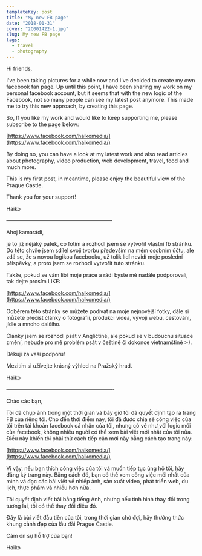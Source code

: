 ```yaml
---
templateKey: post
title: "My new FB page"
date: "2018-01-31"
cover: "2C001422-1.jpg"
slug: My new FB page
tags:
  - travel
  - photography
---
```


Hi friends,

I've been taking pictures for a while now and I've decided to create my own facebook fan page. Up until this point, I have been sharing my work on my personal facebook account, but it seems that with the new logic of the Facebook, not so many people can see my latest post anymore. This made me to try this new approach, by creating this page.

So, If you like my work and would like to keep supporting me, please subscribe to the page below:

[https://www.facebook.com/haikomedia/](https://www.facebook.com/haikomedia/)

By doing so, you can have a look at my latest work and also read articles about photography, video production, web development, travel, food and much more.

This is my first post, in meantime, please enjoy the beautiful view of the Prague Castle.

Thank you for your support!

Haiko

————————————————————

Ahoj kamarádi,

je to již nějáký pátek, co fotím a rozhodl jsem se vytvořit vlastní fb stránku. Do této chvíle jsem sdílel svoji tvorbu především na mém osobním účtu, ale zdá se, že s novou logikou facebooku, už tolik lidí nevidí moje poslední příspěvky, a proto jsem se rozhodl vytvořit tuto stránku.

Takže, pokud se vám líbí moje práce a rádi byste mě nadále podporovali, tak dejte prosím LIKE:

[https://www.facebook.com/haikomedia/](https://www.facebook.com/haikomedia/)

Odběrem této stránky se můžete podívat na moje nejnovější fotky, dále si můžete přečíst články o fotografii, produkci videa, vývoji webu, cestování, jídle a mnoho dalšího.

Články jsem se rozhodl psát v Angličtině, ale pokud se v budoucnu situace změní, nebude pro mě problém psát v češtině či dokonce vietnamštině :-).

Děkuji za vaší podporu!

Mezitím si užívejte krásný výhled na Pražský hrad.

Haiko

————————————————————-

Chào các bạn,

Tôi đã chụp ảnh trong một thời gian và bây giờ tôi đã quyết định tạo ra trang FB của riêng tôi. Cho đến thời điểm này, tôi đã được chia sẻ công việc của tôi trên tài khoản facebook cá nhân của tôi, nhưng có vẻ như với logic mới của facebook, không nhiều người có thể xem bài viết mới nhất của tôi nữa. Điều này khiến tôi phải thử cách tiếp cận mới này bằng cách tạo trang này:

[https://www.facebook.com/haikomedia/](https://www.facebook.com/haikomedia/)

Vì vậy, nếu bạn thích công việc của tôi và muốn tiếp tục ủng hộ tôi, hãy đăng ký trang này. Bằng cách đó, bạn có thể xem công việc mới nhất của mình và đọc các bài viết về nhiếp ảnh, sản xuất video, phát triển web, du lịch, thực phẩm và nhiều hơn nữa.

Tôi quyết định viết bài bằng tiếng Anh, nhưng nếu tình hình thay đổi trong tương lai, tôi có thể thay đổi điều đó.

Đây là bài viết đầu tiên của tôi, trong thời gian chờ đợi, hãy thưởng thức khung cảnh đẹp của lâu đài Prague Castle.

Cảm ơn sự hỗ trợ của bạn!

Haiko
